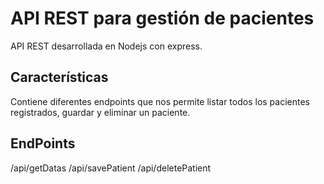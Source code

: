 # API REST para gestión de pacientes

API REST desarrollada en Nodejs con express.

## Características

Contiene diferentes endpoints que nos permite listar todos los pacientes registrados, guardar y eliminar un paciente.

## EndPoints

/api/getDatas
/api/savePatient
/api/deletePatient

